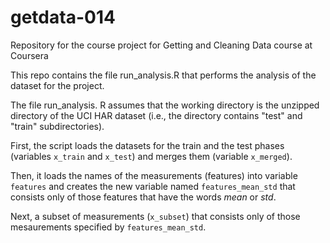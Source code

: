 # getdata-014
Repository for the course project for Getting and Cleaning Data course at Coursera

This repo contains the file run_analysis.R that performs the analysis of the dataset for the project.

The file run_analysis. R assumes that the working directory is the unzipped directory of the UCI HAR dataset (i.e., the directory contains "test" and "train" subdirectories).

First, the script loads the datasets for the train and the test phases (variables `x_train` and `x_test`) and merges them (variable `x_merged`). 

Then, it loads the names of the measurements (features) into variable `features` and creates the new variable named 
`features_mean_std` that consists only of those features that have the words *mean* or *std*. 

Next, a subset of measurements (`x_subset`) that consists only of those mesaurements specified by `features_mean_std`. 
